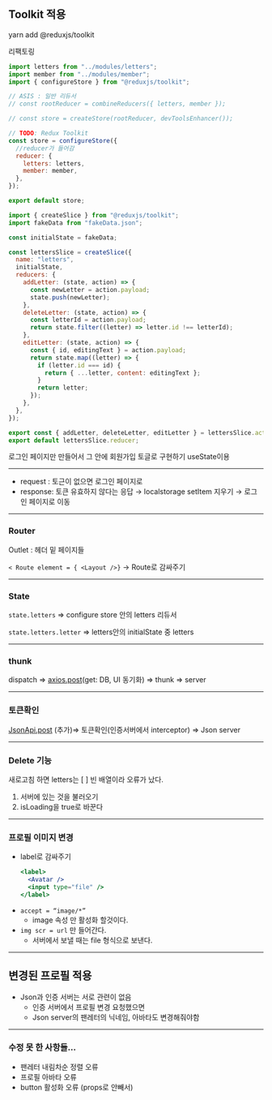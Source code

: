 ## Toolkit 적용

yarn add @reduxjs/toolkit

리팩토링

```jsx
import letters from "../modules/letters";
import member from "../modules/member";
import { configureStore } from "@reduxjs/toolkit";

// ASIS : 일반 리듀서
// const rootReducer = combineReducers({ letters, member });

// const store = createStore(rootReducer, devToolsEnhancer());

// TODO: Redux Toolkit
const store = configureStore({
  //reducer가 들어감
  reducer: {
    letters: letters,
    member: member,
  },
});

export default store;
```

```jsx
import { createSlice } from "@reduxjs/toolkit";
import fakeData from "fakeData.json";

const initialState = fakeData;

const lettersSlice = createSlice({
  name: "letters",
  initialState,
  reducers: {
    addLetter: (state, action) => {
      const newLetter = action.payload;
      state.push(newLetter);
    },
    deleteLetter: (state, action) => {
      const letterId = action.payload;
      return state.filter((letter) => letter.id !== letterId);
    },
    editLetter: (state, action) => {
      const { id, editingText } = action.payload;
      return state.map((letter) => {
        if (letter.id === id) {
          return { ...letter, content: editingText };
        }
        return letter;
      });
    },
  },
});

export const { addLetter, deleteLetter, editLetter } = lettersSlice.actions;
export default lettersSlice.reducer;
```

로그인 페이지만 만들어서 그 안에 회원가입 토글로 구현하기 useState이용

---

- request : 토근이 없으면 로그인 페이지로
- response: 토큰 유효하지 않다는 응답 → localstorage setItem 지우기 → 로그인 페이지로 이동

---

### Router

Outlet : 헤더 밑 페이지들

`< Route element = { <Layout />}` → Route로 감싸주기

---

### State

`state.letters` ⇒ configure store 안의 letters 리듀서

`state.letters.letter` ⇒ letters안의 initialState 중 letters

---

### thunk

dispatch ⇒ [axios.post](http://axios.post)(get: DB, UI 동기화) ⇒ thunk ⇒ server

---

### 토큰확인

[JsonApi.post](http://JsonApi.post) (추가)⇒ 토큰확인(인증서버에서 interceptor) ⇒ Json server

---

### Delete 기능

새로고침 하면 letters는 [ ] 빈 배열이라 오류가 났다.

1. 서버에 있는 것을 불러오기
2. isLoading을 true로 바꾼다

---

### 프로필 이미지 변경

- label로 감싸주기
  ```jsx
  <label>
    <Avatar />
    <input type="file" />
  </label>
  ```
- `accept = “image/*”`
  - image 속성 만 활성화 할것이다.
- `img scr = url` 만 들어간다.
  - 서버에서 보낼 때는 file 형식으로 보낸다.

---

## 변경된 프로필 적용

- Json과 인증 서버는 서로 관련이 없음
  - 인증 서버에서 프로필 변경 요청했으면
  - Json server의 팬레터의 닉네임, 아바타도 변경해줘야함

---

### 수정 못 한 사항들…

- 팬레터 내림차순 정렬 오류
- 프로필 아바타 오류
- button 활성화 오류 (props로 안빼서)
